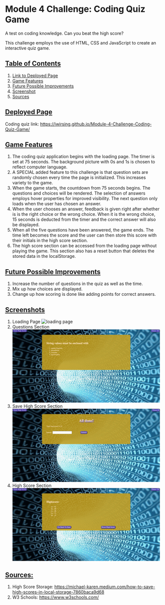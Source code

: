 # Module 4 Challenge: Coding Quiz Game
A test on coding knowledge. Can you beat the high score?

This challenge employs the use of HTML, CSS and JavaScript to create an interactive quiz game.

## <u>Table of Contents</u>
1. [Link to Deployed Page](#deployed-page)
2. [Game Features](#game-features)
3. [Future Possible Improvements](#future-possible-improvements)
4. [Screenshot](#screenshots)
5. [Sources](#sources) 

## <u>Deployed Page</u>

Coding quiz link: https://iwirsing.github.io/Module-4-Challenge-Coding-Quiz-Game/ 

## <u>Game Features</u> 
1. The coding quiz application begins with the loading page. The timer is set at 75 seconds. The background picture with 0s and 1s is chosen to reflect computer language.
2. A SPECIAL added feature to this challenge is that question sets are randomly chosen every time the page is initialized. This increases variety to the game.
3. When the game starts, the countdown from 75 seconds begins. The questions and choices will be rendered. The selection of answers employs hover properties for improved visibility. The next question only loads when the user has chosen an answer.
4. When the user chooses an answer, feedback is given right after whether is is the right choice or the wrong choice. When it is the wrong choice, 15 seconds is deducted from the timer and the correct answer will also be displayed.
5. When all the five questions have been answered, the game ends. The time left becomes the score and the user can then store this score with their initials in the high score section. 
6. The high score section can be accessed from the loading page without playing the game. This section also has a reset button that deletes the stored data in the localStorage.

## <u>Future Possible Improvements</u>
1. Increase the number of questions in the quiz as well as the time.
2. Mix up how choices are displayed.
3. Change up how scoring is done like adding points for correct answers.


## <u>Screenshots</u>
1. Loading Page
![loading page](./Assets/images/loading%20page.png)
2. Questions Section
![questions page](./Assets/images/question%20page.png)
3. Save High Score Section
![save high score section](./Assets/images/save%20high%20score%20section.png)
3. High Score Section
![high score](./Assets/images/high%20score%20page.png)

## <u>Sources:</u>

1. High Score Storage: https://michael-karen.medium.com/how-to-save-high-scores-in-local-storage-7860baca9d68
2. W3 Schools: https://www.w3schools.com/

